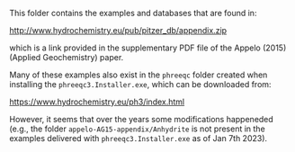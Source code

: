 This folder contains the examples and databases that are found in:

http://www.hydrochemistry.eu/pub/pitzer_db/appendix.zip

which is a link provided in the supplementary PDF file of the Appelo (2015) (Applied Geochemistry) paper.

Many of these examples also exist in the `phreeqc` folder created when installing the `phreeqc3.Installer.exe`, which can be downloaded from:

https://www.hydrochemistry.eu/ph3/index.html

However, it seems that over the years some modifications happeneded (e.g., the folder `appelo-AG15-appendix/Anhydrite` is not present in the examples delivered with `phreeqc3.Installer.exe` as of Jan 7th 2023).

